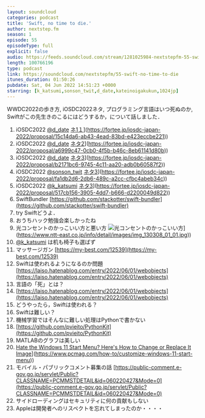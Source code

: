 ```yaml
---
layout: soundcloud
categories: podcast
title: 'Swift, no time to die.'
author: nextstep.fm
season: 1
episode: 55
episodeType: full
explicit: false
audio: https://feeds.soundcloud.com/stream/1281025984-nextstepfm-55-swift-no-time-to-die.mp3
length: 100766196
type: podcast
link: https://soundcloud.com/nextstepfm/55-swift-no-time-to-die
itunes_duration: 01:50:26
pubdate: Sat, 04 Jun 2022 14:51:23 +0000
starring: [k_katsumi,sonson_twit,d_date,kateinoigakukun,1024jp]
---
```


WWDC2022の歩き方, iOSDC2022ネタ, プログラミング言語はいつ死ぬのか, Swiftがこの先生きのこるにはどうするか，について話しました．

1. iOSDC2022 [@d_date](https://twitter.com/@d_date) [ネ1１]([https://fortee.jp/iosdc-japan-2022/proposal/15c14da6-ab43-4ead-83bd-e423eccbe221)](https://fortee.jp/iosdc-japan-2022/proposal/15c14da6-ab43-4ead-83bd-e423eccbe221))
2. iOSDC2022 [@d_date](https://twitter.com/@d_date) [ネタ2]([https://fortee.jp/iosdc-japan-2022/proposal/a6999c47-0cb0-4f5b-b46c-8eb61141d80b)](https://fortee.jp/iosdc-japan-2022/proposal/a6999c47-0cb0-4f5b-b46c-8eb61141d80b))
3. iOSDC2022 [@d_date](https://twitter.com/@d_date) [ネタ3]([https://fortee.jp/iosdc-japan-2022/proposal/b2171bc6-9745-4c11-aa20-adb0b60587f2)](https://fortee.jp/iosdc-japan-2022/proposal/b2171bc6-9745-4c11-aa20-adb0b60587f2))
4. iOSDC2022 [@sonson_twit](https://twitter.com/@sonson_twit) [ネタ3]([https://fortee.jp/iosdc-japan-2022/proposal/fa1db2d6-2db6-489c-a2cc-cfbc4abeb34c)](https://fortee.jp/iosdc-japan-2022/proposal/fa1db2d6-2db6-489c-a2cc-cfbc4abeb34c))
5. iOSDC2022 [@k_katsumi](https://twitter.com/@k_katsumi) [ネタ3]([https://fortee.jp/iosdc-japan-2022/proposal/517cb156-3905-4dd7-b666-d2200049d822)](https://fortee.jp/iosdc-japan-2022/proposal/517cb156-3905-4dd7-b666-d2200049d822))
6. SwiftBundler [https://github.com/stackotter/swift-bundler](https://github.com/stackotter/swift-bundler)
7. try Swiftどうよ．
8. おうちハック勉強会楽しかったね
9. 光コンセントのかっこいい方と悪い方 ![光コンセントのかっこいい方]([https://www.ntt-east.co.jp/info/detail/images/img_130308_01_01.jpg)](https://www.ntt-east.co.jp/info/detail/images/img_130308_01_01.jpg))
10. [@k_katsumi](https://twitter.com/@k_katsumi) は机も椅子も選ばず
11. マッサージガン [https://my-best.com/12539](https://my-best.com/12539)
12. Swiftは使われるようになるのか問題 [https://laiso.hatenablog.com/entry/2022/06/01/webobjects](https://laiso.hatenablog.com/entry/2022/06/01/webobjects)
13. 言語の「死」とは？
14. [https://laiso.hatenablog.com/entry/2022/06/01/webobjects](https://laiso.hatenablog.com/entry/2022/06/01/webobjects)
15. どうやったら，Swiftは使われる？
16. Swiftは難しい？
17. 機械学習ではそんなに難しい処理はPythonで書かない
18. [https://github.com/pvieito/PythonKit](https://github.com/pvieito/PythonKit)
19. MATLABのグラフは美しい
20. [Hate the Windows 11 Start Menu? Here's How to Change or Replace It Image]([https://www.pcmag.com/how-to/customize-windows-11-start-menu)](https://www.pcmag.com/how-to/customize-windows-11-start-menu))
21. モバイル・パブリックコメント募集の話 [https://public-comment.e-gov.go.jp/servlet/Public?CLASSNAME=PCMMSTDETAIL&id=060220427&Mode=0](https://public-comment.e-gov.go.jp/servlet/Public?CLASSNAME=PCMMSTDETAIL&id=060220427&Mode=0)
22. サイドローディングはセキュリティに何の貢献もしない
23. Appleは開発者へのリスペクトを忘れてしまったのか・・・・
